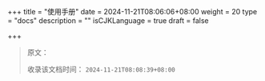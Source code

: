 +++
title = "使用手册"
date = 2024-11-21T08:06:06+08:00
weight = 20
type = "docs"
description = ""
isCJKLanguage = true
draft = false

+++

> 原文：
>
> 收录该文档时间： `2024-11-21T08:08:39+08:00`
